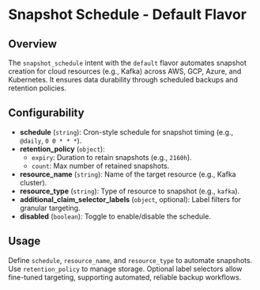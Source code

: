 # Snapshot Schedule - Default Flavor

## Overview

The `snapshot_schedule` intent with the `default` flavor automates snapshot creation for cloud resources (e.g., Kafka) across AWS, GCP, Azure, and Kubernetes. It ensures data durability through scheduled backups and retention policies.

## Configurability

- **schedule** (`string`): Cron-style schedule for snapshot timing (e.g., `@daily`, `0 0 * * *`).
- **retention_policy** (`object`): 
  - `expiry`: Duration to retain snapshots (e.g., `2160h`).
  - `count`: Max number of retained snapshots.
- **resource_name** (`string`): Name of the target resource (e.g., Kafka cluster).
- **resource_type** (`string`): Type of resource to snapshot (e.g., `kafka`).
- **additional_claim_selector_labels** (`object`, optional): Label filters for granular targeting.
- **disabled** (`boolean`): Toggle to enable/disable the schedule.

## Usage

Define `schedule`, `resource_name`, and `resource_type` to automate snapshots. Use `retention_policy` to manage storage. Optional label selectors allow fine-tuned targeting, supporting automated, reliable backup workflows.

